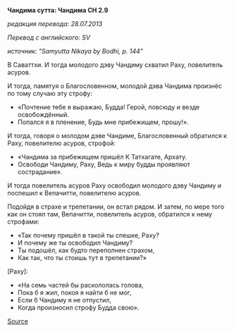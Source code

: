**Чандима сутта: Чандима СН 2\.9**

_редакция перевода: 28\.07\.2013_

_Перевод с английского: SV_

_источник: "Samyutta Nikaya by Bodhi, p\. 144"_

В Саваттхи\. И тогда молодого дэву Чандиму схватил Раху, повелитель асуров\. 

И тогда, памятуя о Благословенном, молодой дэва Чандима произнёс по тому случаю эту строфу: 

* «Почтение тебе я выражаю, Будда\! Герой, повсюду и везде освобождённый\. 
* Попался я в пленение, Будь мне прибежищем, прошу\!»\.

И тогда, говоря о молодом дэве Чандиме, Благословенный обратился к Раху, повелителю асуров, строфой: 

* «Чандима за прибежищем пришёл К Татхагате, Архату\. 
* Освободи Чандиму, Раху, Ведь к миру будды проявляют сострадание»\.

И тогда повелитель асуров Раху освободил молодого дэву Чандиму и поспешил к Вепачитти, повелителю асуров\. 

Подойдя в страхе и трепетании, он встал рядом\. И затем, по мере того как он стоял там, Вепачитти, повелитель асуров, обратился к нему строфами: 

* «Так почему пришёл в такой ты спешке, Раху? 
* И почему же ты освободил Чандиму? 
* Ты подошёл, как будто переполнен страхом, 
* Как так, что ты стоишь тут в трепетании?» 

\[Раху\]: 

* «На семь частей бы раскололась голова, 
* Пока б я жил, покоя я найти б не мог, 
* Если б Чандиму я не отпустил, 
* Когда произносил строфу Будда свою»\.

[Source](https://www\.theravada\.ru/Teaching/Canon/Suttanta/Texts/sn2_9\-candima\-sutta\-sv\.htm)